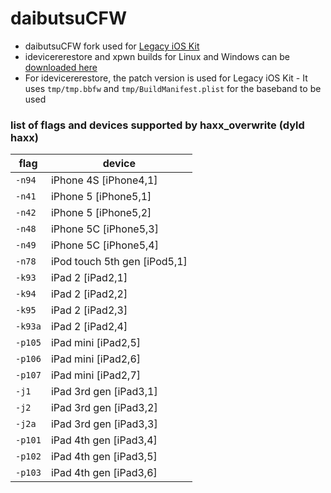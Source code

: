 # daibutsuCFW  

- daibutsuCFW fork used for [Legacy iOS Kit](https://github.com/LukeZGD/Legacy-iOS-Kit)
- idevicererestore and xpwn builds for Linux and Windows can be [downloaded here](https://github.com/LukeZGD/daibutsuCFW/releases/tag/latest)
- For idevicererestore, the patch version is used for Legacy iOS Kit - It uses `tmp/tmp.bbfw` and `tmp/BuildManifest.plist` for the baseband to be used

### list of flags and devices supported by haxx_overwrite (dyld haxx)
| flag | device | 
|---------|----------|
| `-n94` | iPhone 4S [iPhone4,1] |
| `-n41` | iPhone 5 [iPhone5,1] |
| `-n42` | iPhone 5 [iPhone5,2] |
| `-n48` | iPhone 5C [iPhone5,3] |
| `-n49` | iPhone 5C [iPhone5,4] |
| `-n78` | iPod touch 5th gen [iPod5,1] |
| `-k93` | iPad 2 [iPad2,1] |
| `-k94` | iPad 2 [iPad2,2] |
| `-k95` | iPad 2 [iPad2,3] |
| `-k93a` | iPad 2 [iPad2,4] |
| `-p105` | iPad mini [iPad2,5] |
| `-p106` | iPad mini [iPad2,6] |
| `-p107` | iPad mini [iPad2,7] |
| `-j1` | iPad 3rd gen [iPad3,1] |
| `-j2` | iPad 3rd gen [iPad3,2] |
| `-j2a` | iPad 3rd gen [iPad3,3] |
| `-p101` | iPad 4th gen [iPad3,4] |
| `-p102` | iPad 4th gen [iPad3,5] |
| `-p103` | iPad 4th gen [iPad3,6] |

